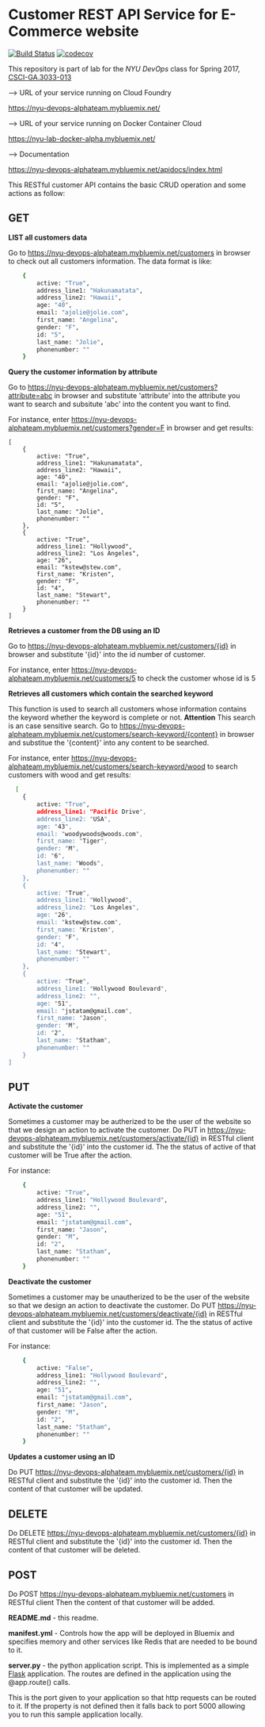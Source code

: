 # Customer REST API Service for E-Commerce website

[![Build Status](https://travis-ci.org/devops-alpha-s17/customers.svg?branch=master)](https://travis-ci.org/devops-alpha-s17/customers) [![codecov](https://codecov.io/gh/devops-alpha-s17/customers/branch/master/graph/badge.svg)](https://codecov.io/gh/devops-alpha-s17/customers)

This repository is part of lab for the *NYU DevOps* class for Spring 2017, [CSCI-GA.3033-013](http://cs.nyu.edu/courses/spring17/CSCI-GA.3033-013/)

--> URL of your service running on Cloud Foundry

https://nyu-devops-alphateam.mybluemix.net/

--> URL of your service running on Docker Container Cloud

https://nyu-lab-docker-alpha.mybluemix.net/

--> Documentation

https://nyu-devops-alphateam.mybluemix.net/apidocs/index.html

This RESTful customer API contains the basic CRUD operation and some actions as follow:

## GET

**LIST all customers data**

Go to https://nyu-devops-alphateam.mybluemix.net/customers in browser to check out all customers information. The data format is like:

```bash
    {
        active: "True",
        address_line1: "Hakunamatata",
        address_line2: "Hawaii",
        age: "40",
        email: "ajolie@jolie.com",
        first_name: "Angelina",
        gender: "F",
        id: "5",
        last_name: "Jolie",
        phonenumber: ""
    }
```

**Query the customer information by attribute**

Go to https://nyu-devops-alphateam.mybluemix.net/customers?attribute=abc in browser and substitute 'attribute' into the attribute you want to search and subsitute 'abc' into the content you want to find.

For instance, enter https://nyu-devops-alphateam.mybluemix.net/customers?gender=F in browser and get results:

    [
        {
            active: "True",
            address_line1: "Hakunamatata",
            address_line2: "Hawaii",
            age: "40",
            email: "ajolie@jolie.com",
            first_name: "Angelina",
            gender: "F",
            id: "5",
            last_name: "Jolie",
            phonenumber: ""
        },
        {
            active: "True",
            address_line1: "Hollywood",
            address_line2: "Los Angeles",
            age: "26",
            email: "kstew@stew.com",
            first_name: "Kristen",
            gender: "F",
            id: "4",
            last_name: "Stewart",
            phonenumber: ""
        }
    ]

**Retrieves a customer from the DB using an ID**

Go to https://nyu-devops-alphateam.mybluemix.net/customers/{id} in browser and substitute '{id}' into the id number of customer.

For instance, enter https://nyu-devops-alphateam.mybluemix.net/customers/5 to check the customer whose id is 5

**Retrieves all customers which contain the searched keyword**

This function is used to search all customers whose information contains the keyword whether the keyword is complete or not.
**Attention** This search is an case sensitive search.
Go to https://nyu-devops-alphateam.mybluemix.net/customers/search-keyword/{content} in browser and substitue the '{content}' into any content to be searched.

For instance, enter https://nyu-devops-alphateam.mybluemix.net/customers/search-keyword/wood to search customers with wood and get results:

```bash
  [
    {
        active: "True",
        address_line1: "Pacific Drive",
        address_line2: "USA",
        age: "43",
        email: "woodywoods@woods.com",
        first_name: "Tiger",
        gender: "M",
        id: "6",
        last_name: "Woods",
        phonenumber: ""
    },
    {
        active: "True",
        address_line1: "Hollywood",
        address_line2: "Los Angeles",
        age: "26",
        email: "kstew@stew.com",
        first_name: "Kristen",
        gender: "F",
        id: "4",
        last_name: "Stewart",
        phonenumber: ""
    },
    {
        active: "True",
        address_line1: "Hollywood Boulevard",
        address_line2: "",
        age: "51",
        email: "jstatam@gmail.com",
        first_name: "Jason",
        gender: "M",
        id: "2",
        last_name: "Statham",
        phonenumber: ""
    }
]
```

## PUT

**Activate the customer**

Sometimes a customer may be autherized to be the user of the website so that we design an action to activate the customer.
Do PUT in https://nyu-devops-alphateam.mybluemix.net/customers/activate/{id} in RESTful client and substitute the '{id}' into the customer id. The the status of active of that customer will be True after the action.

For instance:
```bash
    {
        active: "True",
        address_line1: "Hollywood Boulevard",
        address_line2: "",
        age: "51",
        email: "jstatam@gmail.com",
        first_name: "Jason",
        gender: "M",
        id: "2",
        last_name: "Statham",
        phonenumber: ""
    }
```

**Deactivate the customer**

Sometimes a customer may be unautherized to be the user of the website so that we design an action to deactivate the customer.
Do PUT  https://nyu-devops-alphateam.mybluemix.net/customers/deactivate/{id} in RESTful client and substitute the '{id}' into the customer id. The the status of active of that customer will be False after the action.

For instance:
```bash
    {
        active: "False",
        address_line1: "Hollywood Boulevard",
        address_line2: "",
        age: "51",
        email: "jstatam@gmail.com",
        first_name: "Jason",
        gender: "M",
        id: "2",
        last_name: "Statham",
        phonenumber: ""
    }
```

**Updates a customer using an ID**

Do PUT  https://nyu-devops-alphateam.mybluemix.net/customers/{id} in RESTful client and substitute the '{id}' into the customer id. Then the content of that customer will be updated.

## DELETE

Do DELETE https://nyu-devops-alphateam.mybluemix.net/customers/{id} in RESTful client and substitute the '{id}' into the customer id. Then the content of that customer will be deleted.

## POST

Do POST https://nyu-devops-alphateam.mybluemix.net/customers in RESTful client Then the content of that customer will be added.




**README.md** - this readme.

**manifest.yml** - Controls how the app will be deployed in Bluemix and specifies memory and other services like Redis that are needed to be bound to it.

**server.py** - the python application script. This is implemented as a simple [Flask](http://flask.pocoo.org/) application. The routes are defined in the application using the @app.route() calls.

This is the port given to your application so that http requests can be routed to it. If the property is not defined then it falls back to port 5000 allowing you to run this sample application locally.
